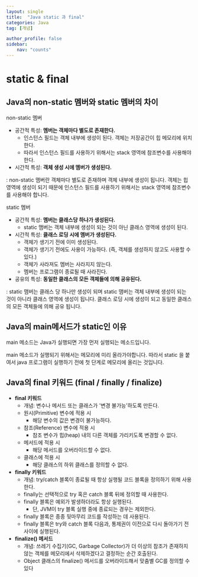 ```yaml
---
layout: single
title:  "Java static 과 final"
categories: Java
tag: [개념]

author_profile: false
sidebar:
    nav: "counts"
---
```


# static & final

## Java의 non-static 멤버와 static 멤버의 차이

non-static 멤버

- 공간적 특성: **멤버는 객체마다 별도로 존재한다.**
    - 인스턴스 필드는 객체 내부에 생성이 된다. 객체는 저장공간이 힙 메모리에 위치한다.
    - 따라서 인스턴스 필드를 사용하기 위해서는 stack 영역에 참조변수를 사용해야한다.
- 시간적 특성: **객체 생성 시에 멤버가 생성된다.**

: non-static 맴버란 객체마다 별도로 존재하며 객체 내부에 생성이 됩니다. 객체는 힙 영역에 생성이 되기 때문에 인스턴스 필드를 사용하기 위해서는 stack 영역에 참조변수를 사용해야 합니다.

static 멤버

- 공간적 특성: **멤버는 클래스당 하나가 생성된다.**
    - static 맴버는 객체 내부에 생성이 되는 것이 아닌 클래스 영역에 생성이 된다.
- 시간적 특성: **클래스 로딩 시에 멤버가 생성된다.**
    - 객체가 생기기 전에 이미 생성된다.
    - 객체가 생기기 전에도 사용이 가능하다. (즉, 객체를 생성하지 않고도 사용할 수 있다.)
    - 객체가 사라져도 멤버는 사라지지 않는다.
    - 멤버는 프로그램이 종료될 때 사라진다.
- 공유의 특성: **동일한 클래스의 모든 객체들에 의해 공유된다.**

: static 맴버는 클래스 당 하나만 생성이 되며 static 맴버는 객체 내부에 생성이 되는 것이 아니라 클래스 영역에 생성이 됩니다. 클래스 로딩 시에 생성이 되고 동일한 클래스의 모든 객체들에 의해 공유 됩니다.

## Java의 main메서드가 static인 이유

main 메소드는 Java가 실행되면 가장 먼저 실행되는 메소드입니다.

main 메소드가 실행되기 위해서는 메모리에 미리 올라가야합니다. 따라서 static 을 붙여서 java 프로그램이 실행하기 전에 첫 단계로 메모리에 올리는 것입니다.

## Java의 final 키워드 (final / finally / finalize)

- **final 키워드**
    - 개념: 변수나 메서드 또는 클래스가 '변경 불가능'하도록 만든다.
    - 원시(Primitive) 변수에 적용 시
        - 해당 변수의 값은 변경이 불가능하다.
    - 참조(Reference) 변수에 적용 시
        - 참조 변수가 힙(heap) 내의 다른 객체를 가리키도록 변경할 수 없다.
    - 메서드에 적용 시
        - 해당 메서드를 오버라이드할 수 없다.
    - 클래스에 적용 시
        - 해당 클래스의 하위 클래스를 정의할 수 없다.
- **finally 키워드**
    - 개념: try/catch 블록이 종료될 때 항상 실행될 코드 블록을 정의하기 위해 사용한다.
    - finally는 선택적으로 try 혹은 catch 블록 뒤에 정의할 때 사용한다.
    - finally 블록은 예외가 발생하더라도 항상 실행된다.
        - 단, JVM이 try 블록 실행 중에 종료되는 경우는 제외한다.
    - finally 블록은 종종 뒷마무리 코드를 작성하는 데 사용된다.
    - finally 블록은 try와 catch 블록 다음과, 통제권이 이전으로 다시 돌아가기 전 사이에 실행된다.
- **finalize() 메서드**
    - 개념: 쓰레기 수집기(GC, Garbage Collector)가 더 이상의 참조가 존재하지 않는 객체를 메모리에서 삭제하겠다고 결정하는 순간 호출된다.
    - Object 클래스의 finalize() 메서드를 오버라이드해서 맞춤별 GC를 정의할 수 있다

